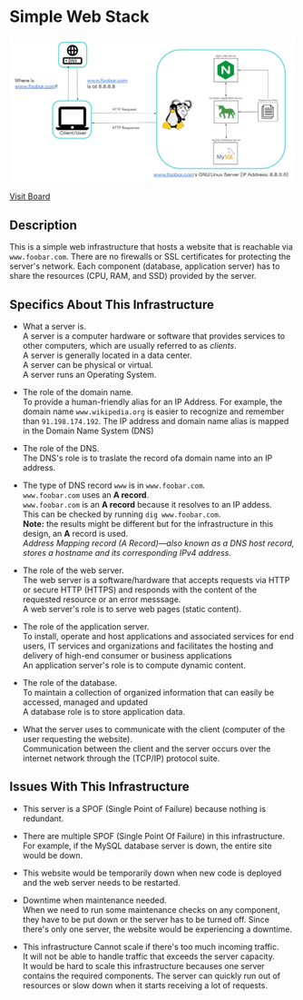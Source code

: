 # Simple Web Stack

![Image of a simple web stack](0-simple_web_stack.jpg)

[Visit Board](https://miro.com/app/board/uXjVOfJwct0=/)

## Description 

This is a simple web infrastructure that hosts a website that is reachable via `www.foobar.com`. There are no firewalls or SSL certificates for protecting the server's network. Each component (database, application server) has to share the resources (CPU, RAM, and SSD) provided by the server.

## Specifics About This Infrastructure

+ What a server is.<br/>A server is a computer hardware or software that provides services to other computers, which are usually referred to as *clients*.
<br/>A server is generally located in a data center.
<br/>A server can be physical or virtual.
<br/>A server runs an Operating System. 

+ The role of the domain name.<br/>To provide a human-friendly alias for an IP Address. For example, the domain name `www.wikipedia.org` is easier to recognize and remember than `91.198.174.192`. The IP address and domain name alias is mapped in the Domain Name System (DNS)

+ The role of the DNS.<br/>The DNS's role is to traslate the record ofa domain name into an IP address. 

+ The type of DNS record `www` is in `www.foobar.com`.<br/>`www.foobar.com` uses an **A record**.
<br/>`www.foobar.com` is an **A record** because it resolves to an IP addess.
<br/>This can be checked by running `dig www.foobar.com`.<br/>**Note:** the results might be different but for the infrastructure in this design, an **A** record is used.<br/>
<i>Address Mapping record (A Record)—also known as a DNS host record, stores a hostname and its corresponding IPv4 address.</i>

+ The role of the web server.<br/>The web server is a software/hardware that accepts requests via HTTP or secure HTTP (HTTPS) and responds with the content of the requested resource or an error messsage.
<br/>A web server's role is to serve web pages (static content).

+ The role of the application server.<br/>To install, operate and host applications and associated services for end users, IT services and organizations and facilitates the hosting and delivery of high-end consumer or business applications
<br/>An application server's role is to compute dynamic content.

+ The role of the database.<br/>To maintain a collection of organized information that can easily be accessed, managed and updated
<br/>A database role is to store application data.

+ What the server uses to communicate with the client (computer of the user requesting the website).<br/>Communication between the client and the server occurs over the internet network through the (TCP/IP) protocol suite.

## Issues With This Infrastructure

+ This server is a SPOF (Single Point of Failure) because nothing is redundant.
+ There are multiple SPOF (Single Point Of Failure) in this infrastructure.<br/>For example, if the MySQL database server is down, the entire site would be down.
+ This website would be temporarily down when new code is deployed and the web server needs to be restarted.
+ Downtime when maintenance needed.<br/>When we need to run some maintenance checks on any component, they have to be put down or the server has to be turned off. Since there's only one server, the website would be experiencing a downtime.

+ This infrastructure Cannot scale if there's too much incoming traffic.
<br/>It will not be able to handle traffic that exceeds the server capacity.
<br/>It would be hard to scale this infrastructure becauses one server contains the required components. The server can quickly run out of resources or slow down when it starts receiving a lot of requests.
